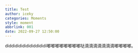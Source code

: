 ```yaml
---
title: Test
author: iceky
categories: Moments
style: moment
abbrlink: 001
date: 2022-09-27 12:50:00
---
```

diddididididididdididi嘟嘟嘟嘟嘟嘟嘟嘟哒滴滴滴滴滴滴滴嘟嘟嘟嘟。
